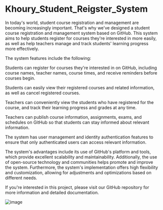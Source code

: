 # Khoury_Student_Reigster_System
In today's world, student course registration and management are becoming increasingly important. That's why we've designed a student course registration and management system based on GitHub. This system aims to help students register for courses they're interested in more easily, as well as help teachers manage and track students' learning progress more effectively.

The system features include the following:

Students can register for courses they're interested in on GitHub, including course names, teacher names, course times, and receive reminders before courses begin.

Students can easily view their registered courses and related information, as well as cancel registered courses.

Teachers can conveniently view the students who have registered for the course, and track their learning progress and grades at any time.

Teachers can publish course information, assignments, exams, and schedules on GitHub so that students can stay informed about relevant information.

The system has user management and identity authentication features to ensure that only authenticated users can access relevant information.

The system's advantages include its use of GitHub's platform and tools, which provide excellent scalability and maintainability. Additionally, the use of open-source technology and communities helps promote and improve the system. Furthermore, the system's implementation offers high flexibility and customization, allowing for adjustments and optimizations based on different needs.

If you're interested in this project, please visit our GitHub repository for more information and detailed documentation.


![image](https://user-images.githubusercontent.com/91183483/232695565-ada7045a-ca8a-49fd-bfc6-01b2dce84739.png)
